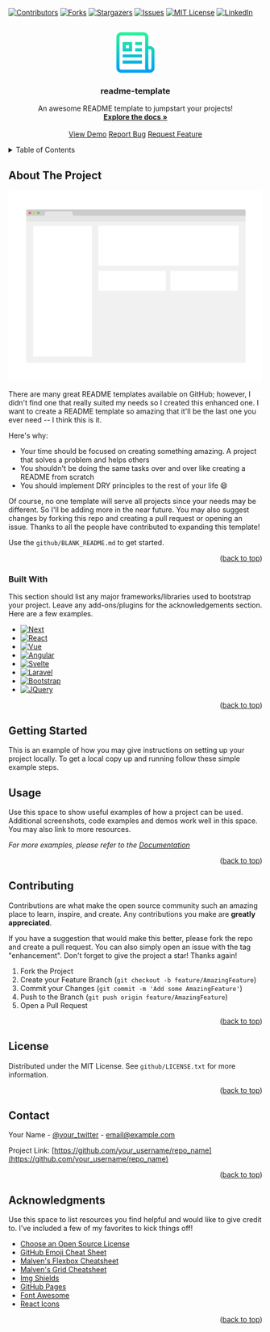 <!-- Improved compatibility of back to top link: See: https://github.com/thaolaptrinh/readme-template/pull/73 -->

<a name="readme-top"></a>

<!--
*** Thanks for checking out the readme-template. If you have a suggestion
*** that would make this better, please fork the repo and create a pull request
*** or simply open an issue with the tag "enhancement".
*** Don't forget to give the project a star!
*** Thanks again! Now go create something AMAZING! :D
-->

<!-- PROJECT SHIELDS -->
<!--
*** I'm using markdown "reference style" links for readability.
*** Reference links are enclosed in brackets [ ] instead of parentheses ( ).
*** See the bottom of this document for the declaration of the reference variables
*** for contributors-url, forks-url, etc. This is an optional, concise syntax you may use.
*** https://www.markdownguide.org/basic-syntax/#reference-style-links
-->

[![Contributors][contributors-shield]][contributors-url]
[![Forks][forks-shield]][forks-url]
[![Stargazers][stars-shield]][stars-url]
[![Issues][issues-shield]][issues-url]
[![MIT License][license-shield]][license-url]
[![LinkedIn][linkedin-shield]][linkedin-url]

<!-- PROJECT LOGO -->
<br />
<div align="center">
  <a href="https://github.com/thaolaptrinh/readme-template">
    <img src="github/images/logo.png" alt="Logo" width="80" height="80">
  </a>

  <h3 align="center">readme-template</h3>

  <p align="center">
    An awesome README template to jumpstart your projects!
    <br />
    <a href="https://github.com/thaolaptrinh/readme-template"><strong>Explore the docs »</strong></a>
    <br />
    <br />
    <a href="https://github.com/thaolaptrinh/readme-template">View Demo</a>
    <a href="https://github.com/thaolaptrinh/readme-template/issues">Report Bug</a>
    <a href="https://github.com/thaolaptrinh/readme-template/issues">Request Feature</a>
  </p>
</div>

<!-- TABLE OF CONTENTS -->
<details>
  <summary>Table of Contents</summary>
  <ol>
    <li>
      <a href="#about-the-project">About The Project</a>
      <ul>
        <li><a href="#built-with">Built With</a></li>
      </ul>
    </li>
    <li>
      <a href="#getting-started">Getting Started</a>
    </li>
    <li><a href="#usage">Usage</a></li>
    <li><a href="#contributing">Contributing</a></li>
    <li><a href="#license">License</a></li>
    <li><a href="#contact">Contact</a></li>
    <li><a href="#acknowledgments">Acknowledgments</a></li>
  </ol>
</details>

<!-- ABOUT THE PROJECT -->

## About The Project

[![Product Name Screen Shot][product-screenshot]](https://example.com)

There are many great README templates available on GitHub; however, I didn't find one that really suited my needs so I created this enhanced one. I want to create a README template so amazing that it'll be the last one you ever need -- I think this is it.

Here's why:

- Your time should be focused on creating something amazing. A project that solves a problem and helps others
- You shouldn't be doing the same tasks over and over like creating a README from scratch
- You should implement DRY principles to the rest of your life :smile:

Of course, no one template will serve all projects since your needs may be different. So I'll be adding more in the near future. You may also suggest changes by forking this repo and creating a pull request or opening an issue. Thanks to all the people have contributed to expanding this template!

Use the `github/BLANK_README.md` to get started.

<p align="right">(<a href="#readme-top">back to top</a>)</p>

### Built With

This section should list any major frameworks/libraries used to bootstrap your project. Leave any add-ons/plugins for the acknowledgements section. Here are a few examples.

- [![Next][next.js]][next-url]
- [![React][react.js]][react-url]
- [![Vue][vue.js]][vue-url]
- [![Angular][angular.io]][angular-url]
- [![Svelte][svelte.dev]][svelte-url]
- [![Laravel][laravel.com]][laravel-url]
- [![Bootstrap][bootstrap.com]][bootstrap-url]
- [![JQuery][jquery.com]][jquery-url]

<p align="right">(<a href="#readme-top">back to top</a>)</p>

<!-- GETTING STARTED -->

## Getting Started

This is an example of how you may give instructions on setting up your project locally.
To get a local copy up and running follow these simple example steps.

<!-- USAGE EXAMPLES -->

## Usage

Use this space to show useful examples of how a project can be used. Additional screenshots, code examples and demos work well in this space. You may also link to more resources.

_For more examples, please refer to the [Documentation](https://example.com)_

<p align="right">(<a href="#readme-top">back to top</a>)</p>

<!-- CONTRIBUTING -->

## Contributing

Contributions are what make the open source community such an amazing place to learn, inspire, and create. Any contributions you make are **greatly appreciated**.

If you have a suggestion that would make this better, please fork the repo and create a pull request. You can also simply open an issue with the tag "enhancement".
Don't forget to give the project a star! Thanks again!

1. Fork the Project
2. Create your Feature Branch (`git checkout -b feature/AmazingFeature`)
3. Commit your Changes (`git commit -m 'Add some AmazingFeature'`)
4. Push to the Branch (`git push origin feature/AmazingFeature`)
5. Open a Pull Request

<p align="right">(<a href="#readme-top">back to top</a>)</p>

<!-- LICENSE -->

## License

Distributed under the MIT License. See `github/LICENSE.txt` for more information.

<p align="right">(<a href="#readme-top">back to top</a>)</p>

<!-- CONTACT -->

## Contact

Your Name - [@your_twitter](https://twitter.com/your_username) - email@example.com

Project Link: [https://github.com/your_username/repo_name](https://github.com/your_username/repo_name)

<p align="right">(<a href="#readme-top">back to top</a>)</p>

<!-- ACKNOWLEDGMENTS -->

## Acknowledgments

Use this space to list resources you find helpful and would like to give credit to. I've included a few of my favorites to kick things off!

- [Choose an Open Source License](https://choosealicense.com)
- [GitHub Emoji Cheat Sheet](https://www.webpagefx.com/tools/emoji-cheat-sheet)
- [Malven's Flexbox Cheatsheet](https://flexbox.malven.co/)
- [Malven's Grid Cheatsheet](https://grid.malven.co/)
- [Img Shields](https://shields.io)
- [GitHub Pages](https://pages.github.com)
- [Font Awesome](https://fontawesome.com)
- [React Icons](https://react-icons.github.io/react-icons/search)

<p align="right">(<a href="#readme-top">back to top</a>)</p>

<!-- MARKDOWN LINKS & IMAGES -->
<!-- https://www.markdownguide.org/basic-syntax/#reference-style-links -->

[contributors-shield]: https://img.shields.io/github/contributors/thaolaptrinh/readme-template.svg?style=for-the-badge
[contributors-url]: https://github.com/thaolaptrinh/readme-template/graphs/contributors
[forks-shield]: https://img.shields.io/github/forks/thaolaptrinh/readme-template.svg?style=for-the-badge
[forks-url]: https://github.com/thaolaptrinh/readme-template/network/members
[stars-shield]: https://img.shields.io/github/stars/thaolaptrinh/readme-template.svg?style=for-the-badge
[stars-url]: https://github.com/thaolaptrinh/readme-template/stargazers
[issues-shield]: https://img.shields.io/github/issues/thaolaptrinh/readme-template.svg?style=for-the-badge
[issues-url]: https://github.com/thaolaptrinh/readme-template/issues
[license-shield]: https://img.shields.io/github/license/thaolaptrinh/readme-template.svg?style=for-the-badge
[license-url]: https://github.com/thaolaptrinh/readme-template/blob/master/LICENSE.txt
[linkedin-shield]: https://img.shields.io/badge/-LinkedIn-black.svg?style=for-the-badge&logo=linkedin&colorB=555
[linkedin-url]: https://linkedin.com/in/thaolaptrinh
[product-screenshot]: images/screenshot.png
[product-screenshot]: github/images/screenshot.png
[next.js]: https://img.shields.io/badge/next.js-000000?style=for-the-badge&logo=nextdotjs&logoColor=white
[next-url]: https://nextjs.org/
[react.js]: https://img.shields.io/badge/React-20232A?style=for-the-badge&logo=react&logoColor=61DAFB
[react-url]: https://reactjs.org/
[vue.js]: https://img.shields.io/badge/Vue.js-35495E?style=for-the-badge&logo=vuedotjs&logoColor=4FC08D
[vue-url]: https://vuejs.org/
[angular.io]: https://img.shields.io/badge/Angular-DD0031?style=for-the-badge&logo=angular&logoColor=white
[angular-url]: https://angular.io/
[svelte.dev]: https://img.shields.io/badge/Svelte-4A4A55?style=for-the-badge&logo=svelte&logoColor=FF3E00
[svelte-url]: https://svelte.dev/
[laravel.com]: https://img.shields.io/badge/Laravel-FF2D20?style=for-the-badge&logo=laravel&logoColor=white
[laravel-url]: https://laravel.com
[bootstrap.com]: https://img.shields.io/badge/Bootstrap-563D7C?style=for-the-badge&logo=bootstrap&logoColor=white
[bootstrap-url]: https://getbootstrap.com
[jquery.com]: https://img.shields.io/badge/jQuery-0769AD?style=for-the-badge&logo=jquery&logoColor=white
[jquery-url]: https://jquery.com
